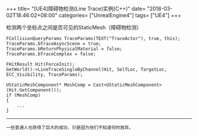 +++
title= "[UE4]障碍物检测(Line Trace)实例(C++)"
date= "2018-03-02T18:46:02+08:00"
categories= ["UnrealEngine4"]
tags= ["UE4"]
+++

检测两个坐标点之间是否可见的StaticMesh（障碍物检测）

    FCollisionQueryParams TraceParams(TEXT("TraceActor"), true, this);
    TraceParams.bTraceAsyncScene = true;
    TraceParams.bReturnPhysicalMaterial = false;
    TraceParams.bTraceComplex = false;

    FHitResult Hit(ForceInit);
    GetWorld()->LineTraceSingleByChannel(Hit, SelfLoc, TargetLoc, ECC_Visibility, TraceParams);

    UStaticMeshComponent* MeshComp = Cast<UStaticMeshComponent>(Hit.GetComponent());
    if (MeshComp)
    {
        ...
    }
    
***
`一些普通人也获得了巨大的成功，只是因为他们不知道何时放弃。`